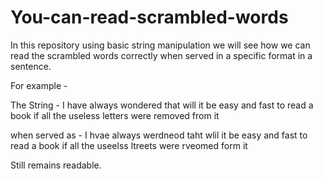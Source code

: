 # You-can-read-scrambled-words

In this repository using basic string manipulation we will see how we can read the scrambled words correctly when served in a specific format in a sentence.

For example - 

The String  - I have always wondered that will it be easy and fast to read a book if all the useless letters were removed from it

when served as - I hvae always werdneod taht wlil it be easy and fast to read a book if all the useelss ltreets were rveomed form it

Still remains readable.
